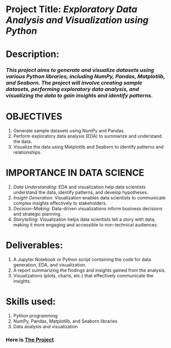 # **Project Title:** _Exploratory Data Analysis and Visualization using Python_

# **Description:**
### _This project aims to generate and visualize datasets using various Python libraries, including NumPy, Pandas, Matplotlib, and Seaborn. The project will involve creating sample datasets, performing exploratory data analysis, and visualizing the data to gain insights and identify patterns._

# **OBJECTIVES**
1. Generate sample datasets using NumPy and Pandas.
2. Perform exploratory data analysis (EDA) to summarize and understand the data.
3. Visualize the data using Matplotlib and Seaborn to identify patterns and relationships.


# **IMPORTANCE IN DATA SCIENCE**
1. *Data Understanding*: EDA and visualization help data scientists understand the data, identify patterns, and develop hypotheses.
2. *Insight Generation*: Visualization enables data scientists to communicate complex insights effectively to stakeholders.
3. *Decision-Making*: Data-driven visualizations inform business decisions and strategic planning.
4. *Storytelling*: Visualization helps data scientists tell a story with data, making it more engaging and accessible to non-technical audiences.

# **Deliverables**:
1. A Jupyter Notebook or Python script containing the code for data generation, EDA, and visualization.
2. A report summarizing the findings and insights gained from the analysis.
3. Visualizations (plots, charts, etc.) that effectively communicate the insights.

# **Skills used**:
1. Python programming
2. NumPy, Pandas, Matplotlib, and Seaborn libraries
3. Data analysis and visualization

### Here is [The Project](/PROJECT_1/Generating_and_Visualization%20.ipynb) 